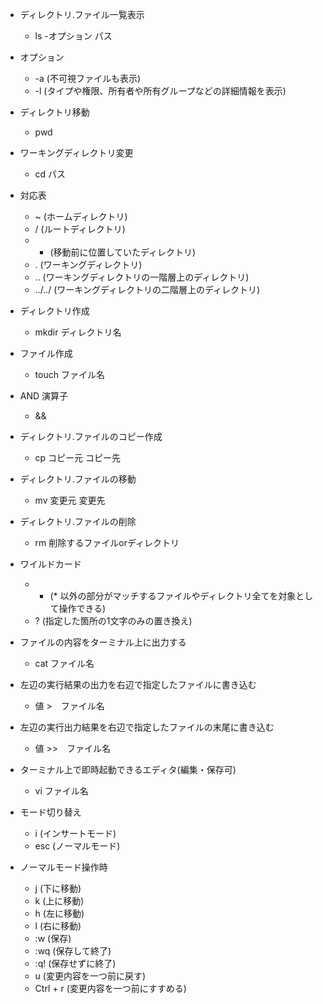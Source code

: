 - ディレクトリ.ファイル一覧表示
  - ls -オプション パス

- オプション
  - -a (不可視ファイルも表示)
  - -l (タイプや権限、所有者や所有グループなどの詳細情報を表示)

- ディレクトリ移動
  - pwd

- ワーキングディレクトリ変更
  - cd パス

- 対応表
  - ~ (ホームディレクトリ)
  - / (ルートディレクトリ)
  - - (移動前に位置していたディレクトリ)
  - . (ワーキングディレクトリ)
  - .. (ワーキングディレクトリの一階層上のディレクトリ)
  - ../../ (ワーキングディレクトリの二階層上のディレクトリ)

- ディレクトリ作成
  - mkdir ディレクトリ名

- ファイル作成
  - touch ファイル名

- AND 演算子
  - &&

- ディレクトリ.ファイルのコピー作成
  - cp コピー元 コピー先

- ディレクトリ.ファイルの移動
  - mv 変更元 変更先

- ディレクトリ.ファイルの削除
  - rm 削除するファイルorディレクトリ

- ワイルドカード
  - * (* 以外の部分がマッチするファイルやディレクトリ全てを対象として操作できる)
  - ? (指定した箇所の1文字のみの置き換え)

- ファイルの内容をターミナル上に出力する
  - cat ファイル名

- 左辺の実行結果の出力を右辺で指定したファイルに書き込む
  - 値 >　ファイル名

- 左辺の実行出力結果を右辺で指定したファイルの末尾に書き込む
  - 値 >>　ファイル名

- ターミナル上で即時起動できるエディタ(編集・保存可)
  - vi ファイル名

- モード切り替え
  - i (インサートモード)
  - esc (ノーマルモード)

- ノーマルモード操作時
  - j (下に移動)
  - k (上に移動)
  - h (左に移動)
  - l (右に移動)
  - :w (保存)
  - :wq (保存して終了)
  - :q! (保存せずに終了)
  - u (変更内容を一つ前に戻す)
  - Ctrl + r (変更内容を一つ前にすすめる)


